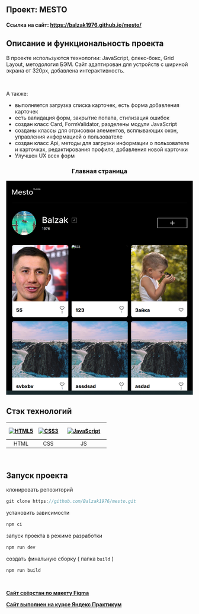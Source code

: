 ## Проект: MESTO

#### Ссылка на сайт: https://balzak1976.github.io/mesto/


## Описание и функциональность проекта

В проекте используются технологии: JavaScript, флекс-бокс, Grid Layout, методология БЭМ. Сайт адаптирован для устройств с шириной экрана от 320px, добавлена интерактивность.

<br>

А также:
- выполняется загрузка списка карточек, есть форма добавления карточек
- есть валидация форм, закрытие попапа, стилизация ошибок
- создан класс Card, FormValidator, разделены модули JavaScript
- созданы классы для отрисовки элементов, всплывающих окон, управления информацией о пользователе
- создан класс Api, методы для загрузки информации о пользователе и карточках, редактирования профиля, добавления новой карточки
- Улучшен UX всех форм


<div align="center">

### Главная страница

</div>

![Главная страница](screenshots/page1.png)



## Стэк технологий

| <a href="https://html.spec.whatwg.org/multipage/" target="_blank" rel="noreferrer"><img width="45" height="45" alt="HTML5" src="https://cdn.jsdelivr.net/gh/devicons/devicon/icons/html5/html5-plain.svg" /></a> | <a href="https://www.w3schools.com/css/" target="_blank" rel="noreferrer"><img width="45" height="45" alt="CSS3" src="https://cdn.jsdelivr.net/gh/devicons/devicon/icons/css3/css3-plain.svg" /></a> | <a href="https://www.javascript.com/" target="_blank"><img style="margin: 10px" src="https://profilinator.rishav.dev/skills-assets/javascript-original.svg" alt="JavaScript" height="50" /></a> | 
| :---: | :---: | :---: |
| HTML | CSS  | JS | 

<br>


## Запуск проекта

клонировать репозиторий 

```javascript
git clone https://github.com/Balzak1976/mesto.git
```

установить зависимости

```javascript
npm ci 
```
запуск проекта в режиме разработки 

```javascript
npm run dev 
```
создать финальную сборку ( папка `build` )

```javascript
npm run build 
```
<br>

[**Сайт свёрстан по макету Figma**](https://www.figma.com/file/2cn9N9jSkmxD84oJik7xL7/JavaScript.-Sprint-4?node-id=0%3A1)

[**Сайт выполнен на курсе Яндекс Практикум**](https://practicum.yandex.ru/profile/web/)
